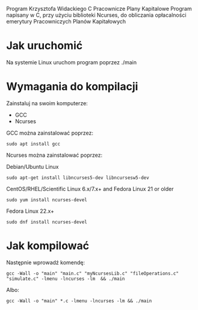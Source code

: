 Program Krzysztofa Widackiego
C Pracownicze Plany Kapitalowe
Program napisany w C, przy użyciu biblioteki Ncurses, do obliczania opłacalności emerytury Pracowniczych Planów Kapitałowych

# Jak uruchomić
Na systemie Linux uruchom program poprzez ./main

# Wymagania do kompilacji
Zainstaluj na swoim komputerze:

- GCC
- Ncurses


GCC można zainstalować poprzez:
```
sudo apt install gcc
```
Ncurses można zainstalować poprzez:

Debian/Ubuntu Linux 
```
sudo apt-get install libncurses5-dev libncursesw5-dev
```
CentOS/RHEL/Scientific Linux 6.x/7.x+ and Fedora Linux 21 or older 
```
sudo yum install ncurses-devel
```

Fedora Linux 22.x+ 
```
sudo dnf install ncurses-devel
```
# Jak kompilować
Następnie wprowadź komendę:
```
gcc -Wall -o "main" "main.c" "myNcursesLib.c" "fileOperations.c" "simulate.c" -lmenu -lncurses -lm  && ./main
```
Albo:
```
gcc -Wall -o "main" *.c -lmenu -lncurses -lm && ./main
```
